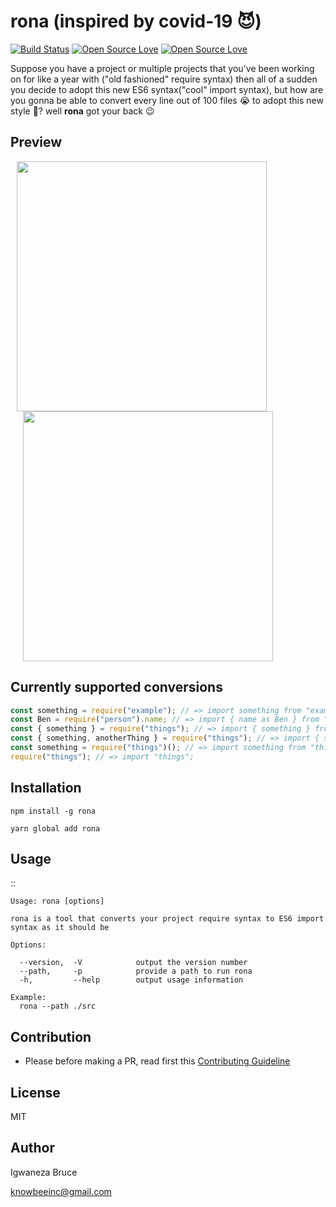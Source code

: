 # rona (inspired by covid-19 😈)

[![Build Status](https://travis-ci.com/knowbee/rona.svg?token=yN9jXnk59suszMqNsJJb&branch=master)](https://travis-ci.com/knowbee/rona)
[![Open Source Love](https://badges.frapsoft.com/os/v1/open-source.svg?v=102)](https://github.com/ellerbrock/open-source-badge/)
[![Open Source Love](https://badges.frapsoft.com/os/mit/mit.svg?v=102)](https://github.com/ellerbrock/open-source-badge/)

Suppose you have a project or multiple projects that you've been working on for like a year with ("old fashioned" require syntax) then all of a sudden you decide to adopt this new ES6 syntax("cool" import syntax), but how are you gonna be able to convert every line out of 100 files 😭 to adopt this new style 🤔? well **rona** got your back 😉

## Preview

<p>
    <img src="https://raw.githubusercontent.com/knowbee/hosting/master/assets/rona_before.PNG" width="400px" height="auto" hspace="10"/>
    <img src="https://raw.githubusercontent.com/knowbee/hosting/master/assets/rona_after.PNG" width="400px" height="auto" hspace="20"/>
</p>

## Currently supported conversions

```js
const something = require("example"); // => import something from "example";
const Ben = require("person").name; // => import { name as Ben } from "person";
const { something } = require("things"); // => import { something } from "things";
const { something, anotherThing } = require("things"); // => import { something, anotherThing } from "things";
const something = require("things")(); // => import something from "things";
require("things"); // => import "things";
```

## Installation

```
npm install -g rona
```

```
yarn global add rona
```

## Usage

::

    Usage: rona [options]

    rona is a tool that converts your project require syntax to ES6 import syntax as it should be

    Options:

      --version,  -V            output the version number
      --path,     -p            provide a path to run rona
      -h,         --help        output usage information

    Example:
      rona --path ./src

## Contribution

- Please before making a PR, read first this [Contributing Guideline](./CONTRIBUTING.md)

## License

MIT

## Author

Igwaneza Bruce

<knowbeeinc@gmail.com>
